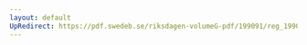 ```yaml
---
layout: default
UpRedirect: https://pdf.swedeb.se/riksdagen-volumeG-pdf/199091/reg_199091/reg_199091_1160.pdf
---
```

